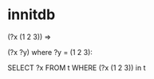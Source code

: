 # innitdb

(?x (1 2 3)) => 

(?x ?y) where ?y = (1 2 3):


SELECT ?x
    FROM t
    WHERE
    (?x (1 2 3)) in t